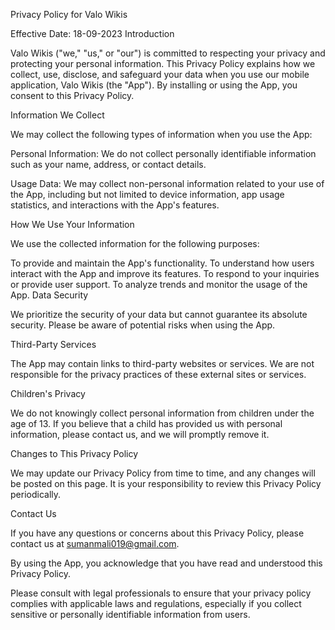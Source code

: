 Privacy Policy for Valo Wikis

Effective Date: 18-09-2023
Introduction

Valo Wikis ("we," "us," or "our") is committed to respecting your privacy and protecting your personal information. This Privacy Policy explains how we collect, use, disclose, and safeguard your data when you use our mobile application, Valo Wikis (the "App"). By installing or using the App, you consent to this Privacy Policy.

Information We Collect

We may collect the following types of information when you use the App:

Personal Information: We do not collect personally identifiable information such as your name, address, or contact details.

Usage Data: We may collect non-personal information related to your use of the App, including but not limited to device information, app usage statistics, and interactions with the App's features.

How We Use Your Information

We use the collected information for the following purposes:

To provide and maintain the App's functionality.
To understand how users interact with the App and improve its features.
To respond to your inquiries or provide user support.
To analyze trends and monitor the usage of the App.
Data Security

We prioritize the security of your data but cannot guarantee its absolute security. Please be aware of potential risks when using the App.

Third-Party Services

The App may contain links to third-party websites or services. We are not responsible for the privacy practices of these external sites or services.

Children's Privacy

We do not knowingly collect personal information from children under the age of 13. If you believe that a child has provided us with personal information, please contact us, and we will promptly remove it.

Changes to This Privacy Policy

We may update our Privacy Policy from time to time, and any changes will be posted on this page. It is your responsibility to review this Privacy Policy periodically.

Contact Us

If you have any questions or concerns about this Privacy Policy, please contact us at sumanmali019@gmail.com.

By using the App, you acknowledge that you have read and understood this Privacy Policy.

Please consult with legal professionals to ensure that your privacy policy complies with applicable laws and regulations, especially if you collect sensitive or personally identifiable information from users.
